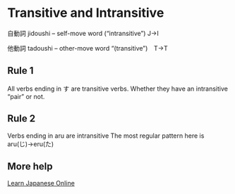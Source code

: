 # Transitive and Intransitive

自動詞 jidoushi – self-move word (“intransitive”) J->I

他動詞 tadoushi – other-move word “(transitive”)　T->T

## Rule 1

All verbs ending in す are transitive verbs. Whether they have an intransitive “pair” or not.

## Rule 2

Verbs ending in aru are intransitive
The most regular pattern here is aru(じ)→eru(た)

## More help

[Learn Japanese Online](http://learnjapaneseonline.info/2016/12/27/mastering-transitivity-pairs-remembering-japanese-transitive-and-intransitive-verbs-the-easy-way/)